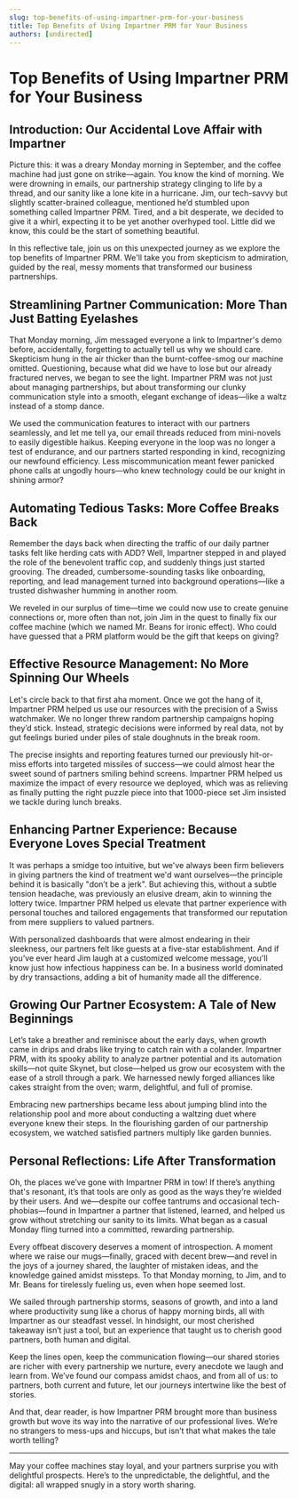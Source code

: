 ```yaml
---
slug: top-benefits-of-using-impartner-prm-for-your-business
title: Top Benefits of Using Impartner PRM for Your Business
authors: [undirected]
---
```



# Top Benefits of Using Impartner PRM for Your Business

## Introduction: Our Accidental Love Affair with Impartner

Picture this: it was a dreary Monday morning in September, and the coffee machine had just gone on strike—again. You know the kind of morning. We were drowning in emails, our partnership strategy clinging to life by a thread, and our sanity like a lone kite in a hurricane. Jim, our tech-savvy but slightly scatter-brained colleague, mentioned he’d stumbled upon something called Impartner PRM. Tired, and a bit desperate, we decided to give it a whirl, expecting it to be yet another overhyped tool. Little did we know, this could be the start of something beautiful. 

In this reflective tale, join us on this unexpected journey as we explore the top benefits of Impartner PRM. We'll take you from skepticism to admiration, guided by the real, messy moments that transformed our business partnerships. 

## Streamlining Partner Communication: More Than Just Batting Eyelashes

That Monday morning, Jim messaged everyone a link to Impartner's demo before, accidentally, forgetting to actually tell us why we should care. Skepticism hung in the air thicker than the burnt-coffee-smog our machine omitted. Questioning, because what did we have to lose but our already fractured nerves, we began to see the light. Impartner PRM was not just about managing partnerships, but about transforming our clunky communication style into a smooth, elegant exchange of ideas—like a waltz instead of a stomp dance. 

We used the communication features to interact with our partners seamlessly, and let me tell ya, our email threads reduced from mini-novels to easily digestible haikus. Keeping everyone in the loop was no longer a test of endurance, and our partners started responding in kind, recognizing our newfound efficiency. Less miscommunication meant fewer panicked phone calls at ungodly hours—who knew technology could be our knight in shining armor?

## Automating Tedious Tasks: More Coffee Breaks Back

Remember the days back when directing the traffic of our daily partner tasks felt like herding cats with ADD? Well, Impartner stepped in and played the role of the benevolent traffic cop, and suddenly things just started grooving. The dreaded, cumbersome-sounding tasks like onboarding, reporting, and lead management turned into background operations—like a trusted dishwasher humming in another room. 

We reveled in our surplus of time—time we could now use to create genuine connections or, more often than not, join Jim in the quest to finally fix our coffee machine (which we named Mr. Beans for ironic effect). Who could have guessed that a PRM platform would be the gift that keeps on giving?

## Effective Resource Management: No More Spinning Our Wheels

Let's circle back to that first aha moment. Once we got the hang of it, Impartner PRM helped us use our resources with the precision of a Swiss watchmaker. We no longer threw random partnership campaigns hoping they’d stick. Instead, strategic decisions were informed by real data, not by gut feelings buried under piles of stale doughnuts in the break room. 

The precise insights and reporting features turned our previously hit-or-miss efforts into targeted missiles of success—we could almost hear the sweet sound of partners smiling behind screens. Impartner PRM helped us maximize the impact of every resource we deployed, which was as relieving as finally putting the right puzzle piece into that 1000-piece set Jim insisted we tackle during lunch breaks.

## Enhancing Partner Experience: Because Everyone Loves Special Treatment

It was perhaps a smidge too intuitive, but we've always been firm believers in giving partners the kind of treatment we'd want ourselves—the principle behind it is basically "don’t be a jerk". But achieving this, without a subtle tension headache, was previously an elusive dream, akin to winning the lottery twice. Impartner PRM helped us elevate that partner experience with personal touches and tailored engagements that transformed our reputation from mere suppliers to valued partners. 

With personalized dashboards that were almost endearing in their sleekness, our partners felt like guests at a five-star establishment. And if you’ve ever heard Jim laugh at a customized welcome message, you'll know just how infectious happiness can be. In a business world dominated by dry transactions, adding a bit of humanity made all the difference.

## Growing Our Partner Ecosystem: A Tale of New Beginnings

Let’s take a breather and reminisce about the early days, when growth came in drips and drabs like trying to catch rain with a colander. Impartner PRM, with its spooky ability to analyze partner potential and its automation skills—not quite Skynet, but close—helped us grow our ecosystem with the ease of a stroll through a park. We harnessed newly forged alliances like cakes straight from the oven; warm, delightful, and full of promise. 

Embracing new partnerships became less about jumping blind into the relationship pool and more about conducting a waltzing duet where everyone knew their steps. In the flourishing garden of our partnership ecosystem, we watched satisfied partners multiply like garden bunnies.

## Personal Reflections: Life After Transformation

Oh, the places we’ve gone with Impartner PRM in tow! If there’s anything that's resonant, it’s that tools are only as good as the ways they’re wielded by their users. And we—despite our coffee tantrums and occasional tech-phobias—found in Impartner a partner that listened, learned, and helped us grow without stretching our sanity to its limits. What began as a casual Monday fling turned into a committed, rewarding partnership.

Every offbeat discovery deserves a moment of introspection. A moment where we raise our mugs—finally, graced with decent brew—and revel in the joys of a journey shared, the laughter of mistaken ideas, and the knowledge gained amidst missteps. To that Monday morning, to Jim, and to Mr. Beans for tirelessly fueling us, even when hope seemed lost.

We sailed through partnership storms, seasons of growth, and into a land where productivity sung like a chorus of happy morning birds, all with Impartner as our steadfast vessel. In hindsight, our most cherished takeaway isn’t just a tool, but an experience that taught us to cherish good partners, both human and digital.

Keep the lines open, keep the communication flowing—our shared stories are richer with every partnership we nurture, every anecdote we laugh and learn from. We’ve found our compass amidst chaos, and from all of us: to partners, both current and future, let our journeys intertwine like the best of stories.

And that, dear reader, is how Impartner PRM brought more than business growth but wove its way into the narrative of our professional lives. We’re no strangers to mess-ups and hiccups, but isn’t that what makes the tale worth telling?

---

May your coffee machines stay loyal, and your partners surprise you with delightful prospects. Here’s to the unpredictable, the delightful, and the digital: all wrapped snugly in a story worth sharing.